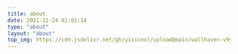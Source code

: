 ```yaml
---
title: about
date: 2021-12-24 01:01:14
type: "about"
layout: "about"
top_img: https://cdn.jsdelivr.net/gh/yixicool/upload@main/wallhaven-v9yz2p.png
---
```


